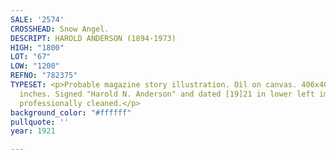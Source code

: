 ```yaml
---
SALE: '2574'
CROSSHEAD: Snow Angel.
DESCRIPT: HAROLD ANDERSON (1894-1973)
HIGH: "1800"
LOT: "67"
LOW: "1200"
REFNO: "782375"
TYPESET: <p>Probable magazine story illustration. Oil on canvas. 406x406 mm;16x16
  inches. Signed "Harold N. Anderson" and dated [19]21 in lower left image. Recently
  professionally cleaned.</p>
background_color: "#ffffff"
pullquote: ''
year: 1921

---
```

